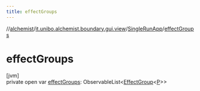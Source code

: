 ```yaml
---
title: effectGroups
---
```

//[alchemist](../../../index.html)/[it.unibo.alchemist.boundary.gui.view](../index.html)/[SingleRunApp](index.html)/[effectGroups](effect-groups.html)



# effectGroups



[jvm]\
private open var [effectGroups](effect-groups.html): ObservableList<[EffectGroup](../../it.unibo.alchemist.boundary.gui.effects/-effect-group/index.html)<[P](../../it.unibo.alchemist.boundary.monitor/-f-x-step-monitor/index.html)>>




